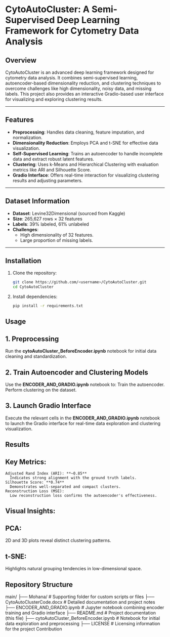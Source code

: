 # CytoAutoCluster: A Semi-Supervised Deep Learning Framework for Cytometry Data Analysis

## Overview
CytoAutoCluster is an advanced deep learning framework designed for cytometry data analysis. It combines semi-supervised learning, autoencoder-based dimensionality reduction, and clustering techniques to overcome challenges like high dimensionality, noisy data, and missing labels. This project also provides an interactive Gradio-based user interface for visualizing and exploring clustering results.

---

## Features
- **Preprocessing**: Handles data cleaning, feature imputation, and normalization.
- **Dimensionality Reduction**: Employs PCA and t-SNE for effective data visualization.
- **Self-Supervised Learning**: Trains an autoencoder to handle incomplete data and extract robust latent features.
- **Clustering**: Uses k-Means and Hierarchical Clustering with evaluation metrics like ARI and Silhouette Score.
- **Gradio Interface**: Offers real-time interaction for visualizing clustering results and adjusting parameters.

---

## Dataset Information
- **Dataset**: Levine32Dimensional (sourced from Kaggle)
- **Size**: 265,627 rows × 32 features
- **Labels**: 39% labeled, 61% unlabeled
- **Challenges**:
  - High dimensionality of 32 features.
  - Large proportion of missing labels.

---

## Installation
1. Clone the repository:
   ```bash
   git clone https://github.com/<username>/CytoAutoCluster.git
   cd CytoAutoCluster
2. Install dependencies:
   ```bash
   pip install -r requirements.txt

## Usage
## 1. Preprocessing
  Run the **cytoAutoCluster_BeforeEncoder.ipynb** notebook for initial data cleaning and standardization.

## 2. Train Autoencoder and Clustering Models
  Use the **ENCODER_AND_GRADIO.ipynb** notebook to:
  Train the autoencoder.
  Perform clustering on the dataset.

## 3. Launch Gradio Interface
Execute the relevant cells in the **ENCODER_AND_GRADIO.ipynb** notebook to launch the Gradio interface for real-time data exploration and clustering visualization.

## Results
## Key Metrics:
    Adjusted Rand Index (ARI): **~0.85**
      Indicates strong alignment with the ground truth labels.
    Silhouette Score: **0.74**
      Demonstrates well-separated and compact clusters.
    Reconstruction Loss (MSE):
      Low reconstruction loss confirms the autoencoder's effectiveness.
## Visual Insights:
## PCA:
2D and 3D plots reveal distinct clustering patterns.
## t-SNE:
Highlights natural grouping tendencies in low-dimensional space.

## Repository Structure

main/
├── Mohana/                        # Supporting folder for custom scripts or files
├── CytoAutoClusterCode.docx       # Detailed documentation and project notes
├── ENCODER_AND_GRADIO.ipynb       # Jupyter notebook combining encoder training and Gradio interface
├── README.md                      # Project documentation (this file)
├── cytoAutoCluster_BeforeEncoder.ipynb  # Notebook for initial data exploration and preprocessing
├── LICENSE                        # Licensing information for the project Contribution


